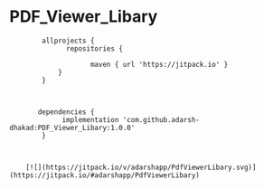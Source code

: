# PDF_Viewer_Libary

           	allprojects {
		          repositories {
		
		              	maven { url 'https://jitpack.io' }
	        	}
          	}
            
   
   
           dependencies {
	             implementation 'com.github.adarsh-dhakad:PDF_Viewer_Libary:1.0.0'
	        }
		
		
		
		[![](https://jitpack.io/v/adarshapp/PdfViewerLibary.svg)](https://jitpack.io/#adarshapp/PdfViewerLibary)
